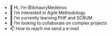 - 👋 Hi, I’m @AmauryMedeiros
- 👀 I’m interested in Agile Methodology
- 🌱 I’m currently learning PHP and SCRUM
- 💞️ I’m looking to collaborate on complex projects
- 📫 How to reach me send a e-mail

<!---
AmauryMedeiros1962/AmauryMedeiros1962 is a ✨ special ✨ repository because its `README.md` (this file) appears on your GitHub profile.
You can click the Preview link to take a look at your changes.
--->
